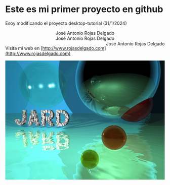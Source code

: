 <!-- # Welcome to GitHub Desktop!

This is your README. READMEs are where you can communicate what your project is and how to use it.

Write your name on line 6, save it, and then head back to GitHub Desktop. -->

<h1>Este es mi primer proyecto en github</h1>
<p>Esoy modificando el proyecto desktop-tutorial (31/1/2024)</p>

<center>José Antonio Rojas Delgado</center>

<div style="text-align:center;">José Antonio Rojas Delgado</div>

<div style="float:right;">José Antonio Rojas Delgado</div>

Visita mi web en [http://www.rojasdelgado.com](http://www.rojasdelgado.com)

<!-- Descarga [mi logo](http://www.rojasdelgado.com/fondoagua.gif) -->

<!-- ![mi logo animado](http://www.rojasdelgado.com/fondoagua.gif) -->

![](https://github.com/AyudanteTecnicoInformatico/desktop-tutorial/blob/main/fondoagua.gif)
